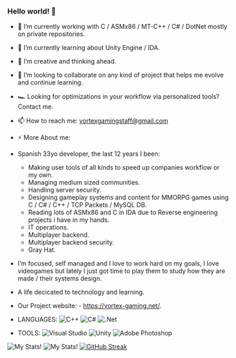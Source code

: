 ### Hello world! 👋

- 🔭 I’m currently working with C / ASMx86 / MT-C++ / C# / DotNet mostly on private repositories.
- 🌱 I’m currently learning about Unity Engine / IDA.
- 💯 I’m creative and thinking ahead.
- 👯 I’m looking to collaborate on any kind of project that helps me evolve and continue learning.
- 🏎 Looking for optimizations in your workflow via personalized tools? Contact me.

- 📫 How to reach me: vortexgamingstaff@gmail.com
- ⚡ More About me:

- Spanish 33yo developer, the last 12 years I been: 

  - Making user tools of all kinds to speed up companies workflow or my own.
  - Managing medium sized communities.
  - Handling server security.
  - Designing gameplay systems and content for MMORPG games using C / C# / C++ / TCP Packets / MySQL DB.
  - Reading lots of ASMx86 and C in IDA due to Reverse engineering projects i have in my hands.
  - IT operations.
  - Multiplayer backend.
  - Multiplayer backend security.
  - Gray Hat.

- I’m focused, self managed and I love to work hard on my goals, I love videogames but lately I just got time to play them to study how they are made / their systems design.

- A life decicated to technology and learning.

- Our Project website: - https://vortex-gaming.net/.

- LANGUAGES: 
![C++](https://img.shields.io/badge/c++-%2300599C.svg?style=for-the-badge&logo=c%2B%2B&logoColor=white)
![C#](https://img.shields.io/badge/c%23-%23239120.svg?style=for-the-badge&logo=c-sharp&logoColor=white)
![.Net](https://img.shields.io/badge/.NET-5C2D91?style=for-the-badge&logo=.net&logoColor=white)

- TOOLS: 
![Visual Studio](https://img.shields.io/badge/Visual%20Studio-5C2D91.svg?style=for-the-badge&logo=visual-studio&logoColor=white)
![Unity](https://img.shields.io/badge/unity-%23000000.svg?style=for-the-badge&logo=unity&logoColor=white)
![Adobe Photoshop](https://img.shields.io/badge/adobe%20photoshop-%2331A8FF.svg?style=for-the-badge&logo=adobe%20photoshop&logoColor=white)

![My Stats!](https://github-readme-stats.vercel.app/api?username=fantatik3&count_private=true&show_icons=true&theme=radical)
![My Stats!](http://github-profile-summary-cards.vercel.app/api/cards/profile-details?username={fantatik3}&theme={2077})
[![GitHub Streak](https://github-readme-streak-stats.herokuapp.com/?user=fantatik3)](https://git.io/streak-stats)
